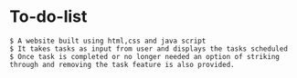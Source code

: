 # To-do-list
    $ A website built using html,css and java script
    $ It takes tasks as input from user and displays the tasks scheduled
    $ Once task is completed or no longer needed an option of striking through and removing the task feature is also provided.
